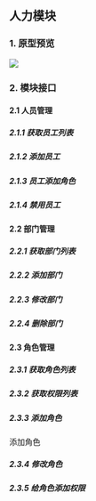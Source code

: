 ## 人力模块

### 1. 原型预览

![](http://easyun.oss-cn-shanghai.aliyuncs.com/aegicare/picture/1620738566546_%E5%BE%AE%E4%BF%A1%E6%88%AA%E5%9B%BE_20210511210913.png)



### 2. 模块接口

#### 2.1 人员管理

##### 2.1.1 获取员工列表

##### 2.1.2 添加员工

##### 2.1.3 员工添加角色

##### 2.1.4 禁用员工

#### 2.2 部门管理

##### 2.2.1 获取部门列表

##### 2.2.2 添加部门

##### 2.2.3 修改部门

##### 2.2.4 删除部门

#### 2.3 角色管理

##### 2.3.1 获取角色列表

##### 2.3.2 获取权限列表

##### 2.3.3 添加角色

添加角色

##### 2.3.4 修改角色

##### 2.3.5 给角色添加权限



